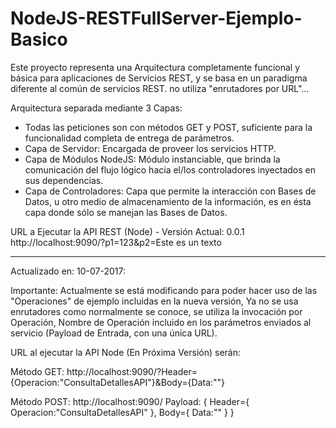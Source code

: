 # NodeJS-RESTFullServer-Ejemplo-Basico

Este proyecto representa una Arquitectura completamente funcional y básica para aplicaciones de Servicios REST, y se basa en un paradigma diferente al común de servicios REST. no utiliza "enrutadores por URL"...

Arquitectura separada mediante 3 Capas:
- Todas las peticiones son con métodos GET y POST, suficiente para la funcionalidad completa de entrega de parámetros.
- Capa de Servidor: Encargada de proveer los servicios HTTP.
- Capa de Módulos NodeJS: Módulo instanciable, que brinda la comunicación del flujo lógico hacia el/los controladores inyectados en sus dependencias.
- Capa de Controladores: Capa que permite la interacción con Bases de Datos, u otro medio de almacenamiento de la información, es en ésta capa donde sólo se manejan las Bases de Datos.

URL a Ejecutar la API REST (Node) - Versión Actual: 0.0.1
http://localhost:9090/?p1=123&p2=Este es un texto


________________________________________________
Actualizado en: 10-07-2017:   

Importante: Actualmente se está modificando para poder hacer uso de las "Operaciones" de ejemplo incluidas en la nueva versión, Ya no se usa enrutadores como normalmente se conoce, se utiliza la invocación por Operación, Nombre de Operación incluido en los parámetros enviados al servicio (Payload de Entrada, con una única URL).

URL al ejecutar la API Node (En Próxima Versión) serán: 

Método GET:
http://localhost:9090/?Header={Operacion:"ConsultaDetallesAPI"}&Body={Data:""}

Método POST:
http://localhost:9090/
Payload: { Header={ Operacion:"ConsultaDetallesAPI" }, Body={ Data:"" } }
